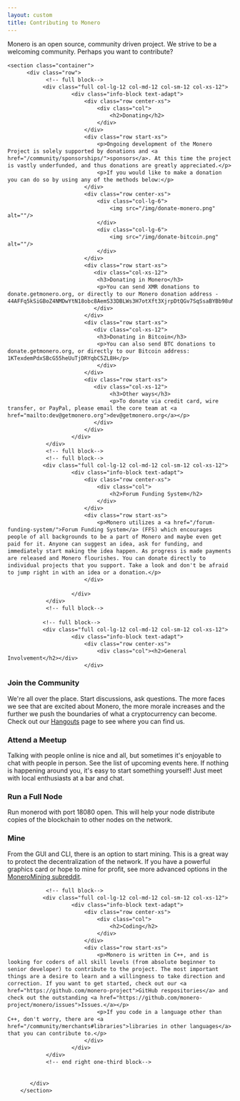 ```yaml
---
layout: custom
title: Contributing to Monero
---
```

<div markdown="1" class="text-center container description">
Monero is an open source, community driven project. We strive to be a welcoming community. Perhaps you want to contribute?
</div>

<div class="contribute">
   
    <section class="container">
          <div class="row">                
                <!-- full block-->
               <div class="full col-lg-12 col-md-12 col-sm-12 col-xs-12">
                        <div class="info-block text-adapt">
                            <div class="row center-xs">
                                <div class="col">
                                    <h2>Donating</h2>
                                </div>
                            </div>
                            <div class="row start-xs">
                                <p>Ongoing development of the Monero Project is solely supported by donations and <a href="/community/sponsorships/">sponsors</a>. At this time the project is vastly underfunded, and thus donations are greatly appreciated.</p>
                                <p>If you would like to make a donation you can do so by using any of the methods below:</p>
                            </div>
                            <div class="row center-xs">
                                <div class="col-lg-6">
                                    <img src="/img/donate-monero.png" alt=""/>
                                </div>
                                <div class="col-lg-6">
                                    <img src="/img/donate-bitcoin.png" alt=""/>
                                </div>
                            </div>
                            <div class="row start-xs">
                               <div class="col-xs-12">
                                <h3>Donating in Monero</h3>
                                <p>You can send XMR donations to donate.getmonero.org, or directly to our Monero donation address - 44AFFq5kSiGBoZ4NMDwYtN18obc8AemS33DBLWs3H7otXft3XjrpDtQGv7SqSsaBYBb98uNbr2VBBEt7f2wfn3RVGQBEP3A</p>
                               </div>
                            </div>
                            <div class="row start-xs">
                               <div class="col-xs-12">
                                <h3>Donating in Bitcoin</h3>
                                <p>You can also send BTC donations to donate.getmonero.org, or directly to our Bitcoin address: 1KTexdemPdxSBcG55heUuTjDRYqbC5ZL8H</p>
                                </div>
                            </div>
                            <div class="row start-xs">
                               <div class="col-xs-12">
                                    <h3>Other ways</h3>
                                    <p>To donate via credit card, wire transfer, or PayPal, please email the core team at <a href="mailto:dev@getmonero.org">dev@getmonero.org</a></p>
                               </div>
                            </div>
                        </div>
                </div>
                <!-- full block-->
                <!-- full block-->
               <div class="full col-lg-12 col-md-12 col-sm-12 col-xs-12">
                        <div class="info-block text-adapt">
                            <div class="row center-xs">
                                <div class="col">
                                    <h2>Forum Funding System</h2>
                                </div>
                            </div>
                            <div class="row start-xs">
                                <p>Monero utilizes a <a href="/forum-funding-system/">Forum Funding System</a> (FFS) which encourages people of all backgrounds to be a part of Monero and maybe even get paid for it. Anyone can suggest an idea, ask for funding, and immediately start making the idea happen. As progress is made payments are released and Monero flourishes. You can donate directly to individual projects that you support. Take a look and don't be afraid to jump right in with an idea or a donation.</p>
                            </div>
                           
                        </div>
                </div>
                <!-- full block-->
               
               <!-- full block-->
               <div class="full col-lg-12 col-md-12 col-sm-12 col-xs-12">
                        <div class="info-block text-adapt">
                            <div class="row center-xs">
                                <div class="col"><h2>General Involvement</h2></div>
                            </div>
<div class="row start-xs" markdown="1">

### Join the Community
We're all over the place.  Start discussions, ask questions. The more faces we see that are excited about Monero, the more morale increases and the further we push the boundaries of what a cryptocurrency can become. Check out our [Hangouts](/community/hangouts) page to see where you can find us.

### Attend a Meetup
Talking with people online is nice and all, but sometimes it's enjoyable to chat with people in person. See the list of upcoming events here. If nothing is happening around you, it's easy to start something yourself! Just meet with local enthusiasts at a bar and chat.

### Run a Full Node
Run monerod with port 18080 open. This will help your node distribute copies of the blockchain to other nodes on the network.

### Mine
From the GUI and CLI, there is an option to start mining. This is a great way to protect the decentralization of the network. If you have a powerful graphics card or hope to mine for profit, see more advanced options in the [MoneroMining subreddit](https://reddit.com/r/MoneroMining).

</div>
                        </div>
               </div>
               <!-- end full block-->
               
                <!-- full block-->
               <div class="full col-lg-12 col-md-12 col-sm-12 col-xs-12">
                        <div class="info-block text-adapt">
                            <div class="row center-xs">
                                <div class="col">
                                    <h2>Coding</h2>
                                </div>
                            </div>
                            <div class="row start-xs">
                                <p>Monero is written in C++, and is looking for coders of all skill levels (from absolute beginner to senior developer) to contribute to the project. The most important things are a desire to learn and a willingness to take direction and correction. If you want to get started, check out our <a href="https://github.com/monero-project">GitHub respositories</a> and check out the outstanding <a href="https://github.com/monero-project/monero/issues">Issues.</a></p>
                                <p>If you code in a language other than C++, don't worry, there are <a href="/community/merchants#libraries">libraries in other languages</a> that you can contribute to.</p>
                            </div>
                        </div>
                </div>
                <!-- end right one-third block-->
                
                
           </div>
        </section>
    
</div>